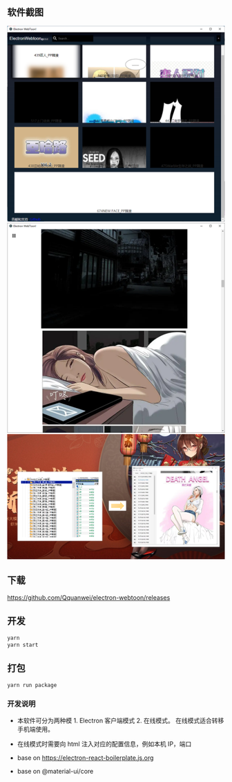 ## 软件截图

![](/screenshots/homepage.png?raw=true)
![](/screenshots/two.png?raw=true)
![](/screenshots/underthehood.png?raw=true)

## 下载

https://github.com/Qquanwei/electron-webtoon/releases

## 开发

```
yarn
yarn start
```

## 打包

```
yarn run package
```

### 开发说明

- 本软件可分为两种模 1. Electron 客户端模式 2. 在线模式。 在线模式适合转移手机端使用。
- 在线模式时需要向 html 注入对应的配置信息，例如本机 IP，端口

- base on https://electron-react-boilerplate.js.org
- base on @material-ui/core

